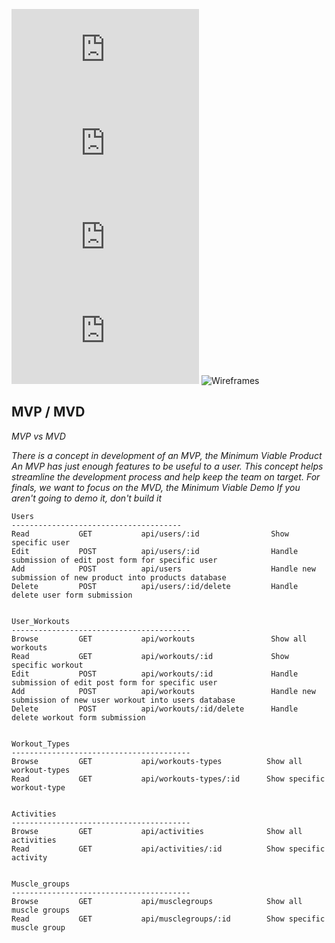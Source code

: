 ![User Stories](https://github.com/rlitoncs/ActiVi/blob/main/planning/1.%20user-stories/user-stories.md) ![ERD](https://github.com/rlitoncs/ActiVi/blob/main/planning/2.%20erd/erd.md) 
![Routes](https://github.com/rlitoncs/ActiVi/blob/main/planning/3.%20routes/routes.md) ![MVP/MVD](https://github.com/rlitoncs/ActiVi/blob/main/planning/4.%20mvp-mvd/mvp-mvd.md) ![Wireframes](#)
## MVP / MVD

*MVP vs MVD*

*There is a concept in development of an MVP, the Minimum Viable Product
An MVP has just enough features to be useful to a user.
This concept helps streamline the development process and help keep the team on target.
For finals, we want to focus on the MVD, the Minimum Viable Demo
If you aren't going to demo it, don't build it*

```
Users
--------------------------------------                         
Read           GET           api/users/:id                Show specific user
Edit           POST          api/users/:id                Handle submission of edit post form for specific user
Add            POST          api/users                    Handle new submission of new product into products database 
Delete         POST          api/users/:id/delete         Handle delete user form submission


User_Workouts
----------------------------------------
Browse         GET           api/workouts                 Show all workouts
Read           GET           api/workouts/:id             Show specific workout
Edit           POST          api/workouts/:id             Handle submission of edit post form for specific user
Add            POST          api/workouts                 Handle new submission of new user workout into users database
Delete         POST          api/workouts/:id/delete      Handle delete workout form submission


Workout_Types
----------------------------------------
Browse         GET           api/workouts-types          Show all workout-types
Read           GET           api/workouts-types/:id      Show specific workout-type


Activities
----------------------------------------
Browse         GET           api/activities              Show all activities
Read           GET           api/activities/:id          Show specific activity


Muscle_groups
----------------------------------------
Browse         GET           api/musclegroups            Show all muscle groups
Read           GET           api/musclegroups/:id        Show specific muscle group

```